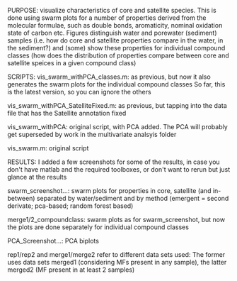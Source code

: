 PURPOSE:
visualize characteristics of core and satellite species. This is done using swarm plots for a number of properties derived from the molecular formulae, such as double bonds, aromaticity, nominal oxidation state of carbon etc. Figures distinguish water and porewater (sediment) samples (i.e. how do core and satellite properties compare in the water, in the sediment?) and (some) show these properties for individual compound classes (how does the distribution of properties compare between core and satellite speices in a given compound class)


SCRIPTS:
vis_swarm_withPCA_classes.m:
as previous, but now it also generates the swarm plots for the individual compound classes
So far, this is the latest version, so you can ignore the others

vis_swarm_withPCA_SatelliteFixed.m: 
as previous, but tapping into the data file that has the Satellite annotation fixed

vis_swarm_withPCA: 
original script, with PCA added. The PCA will probably get superseded by work in the multivariate analsyis folder

vis_swarm.m: original script


RESULTS:
I added a few screenshots for some of the results, in case you don't have matlab and the required toolboxes, or don't want to rerun but just glance at the results

swarm_screenshot...: 
swarm plots for properties in core, satellite (and in-between) separated by water/sediment and by method (emergent = second derivate; pca-based; random forest based)

merge1/2_compoundclass:
swarm plots as for swarm_screenshot, but now the plots are done separately for individual compound classes

PCA_Screenshot...: 
PCA biplots 


rep1/rep2 and merge1/merge2 refer to different data sets used: 
The former uses data sets merged1 (considering MFs present in any sample), the latter merged2 (MF present in at least 2 samples)
